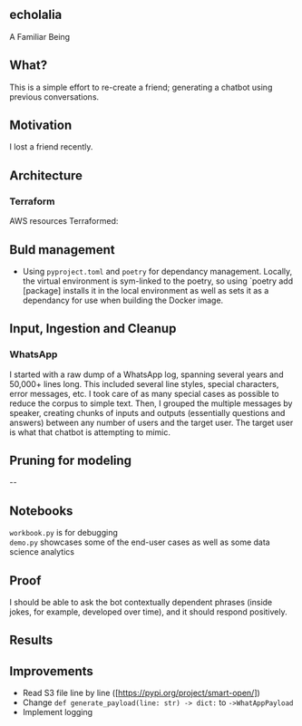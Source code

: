 ## echolalia
A Familiar Being

## What?
This is a simple effort to re-create a friend; generating a chatbot using previous conversations.

## Motivation
I lost a friend recently.

## Architecture
### Terraform
AWS resources Terraformed:


## Buld management
- Using `pyproject.toml` and `poetry` for dependancy management. Locally, the virtual environment is sym-linked to the poetry, so using `poetry add [package] installs it in the local environment as well as sets it as a dependancy for use when building the Docker image.

## Input, Ingestion and Cleanup
### WhatsApp
I started with a raw dump of a WhatsApp log, spanning several years and 50,000+ lines long. This included several line styles, special characters, error messages, etc. I took care of as many special cases as possible to reduce the corpus to simple text. Then, I grouped the multiple messages by speaker, creating chunks of inputs and outputs (essentially questions and answers) between any number of users and the target user. The target user is what that chatbot is attempting to mimic. 

## Pruning for modeling
--

## Notebooks
`workbook.py` is for debugging  
`demo.py` showcases some of the end-user cases as well as some data science analytics

## Proof
I should be able to ask the bot contextually dependent phrases (inside jokes, for example, developed over time), and it should respond positively.

## Results


## Improvements

- Read S3 file line by line ([https://pypi.org/project/smart-open/])
- Change `def generate_payload(line: str) -> dict:` to `->WhatAppPayload`
- Implement logging